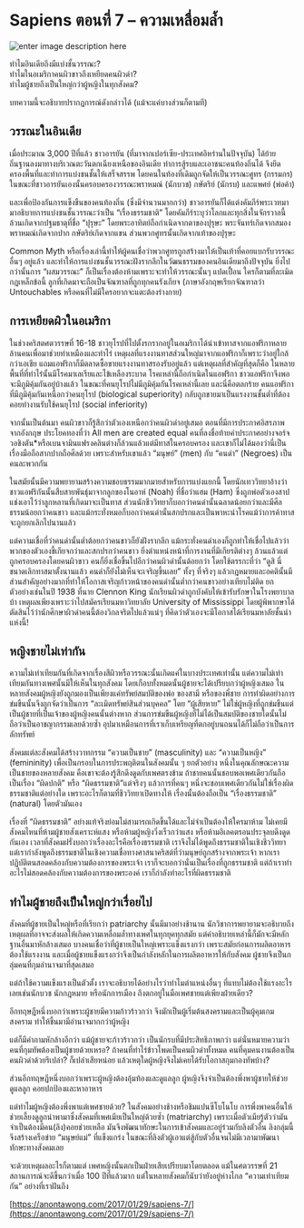 Sapiens ตอนที่ 7 – ความเหลื่อมล้ำ
===

![enter image description here](https://anontawong.files.wordpress.com/2017/01/20170129_inequality.png?w=676)

ทำไมอินเดียถึงมีแบ่งชั้นวรรณะ?  
ทำไมในอเมริกาคนผิวขาวถึงเหยียดคนผิวดำ?  
ทำไมผู้ชายถึงเป็นใหญ่กว่าผู้หญิงในทุกสังคม?

บทความนี้จะอธิบายปรากฎการณ์ดังกล่าวได้ (แม้จะแค่บางส่วนก็ตามที)

## วรรณะในอินเดีย  

เมื่อประมาณ 3,000 ปีที่แล้ว ชาวอารยัน (ที่มาจากเปอร์เซีย-ประเทศอิหร่านในปัจจุบัน) ได้ย้ายถิ่นฐานลงมาทางบริเวณตะวันตกเฉียงเหนือของอินเดีย ทำการสู้รบและเอาชนะคนท้องถิ่นได้ จึงยึดครองพื้นที่และทำการแบ่งชนชั้นให้เสร็จสรรพ โดยคนในท้องที่เดิมถูกจัดให้เป็นวรรณะศูทร (กรรมกร) ในขณะที่ชาวอารยันเองนั้นครอบครองวรรณะพราหมณ์ (นักบวช) กษัตริย์ (นักรบ) และแพศย์ (พ่อค้า)

และเพื่อป้องกันการแข็งขืนของคนท้องถิ่น (ซึ่งมีจำนวนมากกว่า) ชาวอารยันก็ได้แต่งคัมภีร์พระเวทมามาอธิบายการแบ่งชนชั้นวรรณะว่าเป็น “เรื่องธรรมชาติ” โดยคัมภีร์ระบุว่าโลกและทุกสิ่งในจักรวาลนี้ล้วนเกิดจากปฐมธาตุที่ชื่อ “ปุรุษะ” โดยพระอาทิตย์ถือกำเนิดจากตาของปุรุษะ พระจันทร์เกิดจากสมอง พราหมณ์เกิดจากปาก กษัตริย์เกิดจากแขน ส่วนพวกศูทรนั้นเกิดจากเท้าของปุรุษะ

Common Myth หรือเรื่องเล่านี้ทำให้ผู้คนเชื่อว่าพวกศูทรถูกสร้างมาให้เป็นเท้าที่คอยแบกรับวรรณะอื่นๆ อยู่แล้ว และทำให้การแบ่งชนชั้นวรรณะฝังรากลึกในวัฒนธรรมของคนอินเดียมาถึงปัจจุบัน ยิ่งไปกว่านั้นการ “ผสมวรรณะ” ก็เป็นเรื่องต้องห้ามเพราะจะทำให้วรรณะนั้นๆ แปดเปื้อน ใครก็ตามที่ละเมิดกฎเหล็กข้อนี้ ลูกที่เกิดมาจะถือเป็นจัณฑาลที่ถูกทุกคนรังเกียจ (ภาษาอังกฤษเรียกจัณฑาลว่า Untouchables หรือคนที่ไม่มีใครอยากจะแตะต้องร่างกาย)

## การเหยียดผิวในอเมริกา  

ในช่วงคริสตศตวรรษที่ 16-18 ชาวยุโรปที่ไปตั้งรกรากอยู่ในอเมริกาได้นำเข้าทาสจากแอฟริกาหลายล้านคนเพื่อมาช่วยทำเหมืองและทำไร่ เหตุผลที่แรงงานทาสส่วนใหญ่มาจากแอฟริกาก็เพราะว่าอยู่ใกล้กว่าเอเชีย แถมแอฟริกาก็มีตลาดซื้อขายแรงงานทาสรองรับอยู่แล้ว แต่เหตุผลที่สำคัญที่สุดก็คือ ในหลายพื้นที่ที่ทำไร่นั้นมีโรคมาเลเรียและไข้เหลืองระบาด โรคเหล่านี้ถือกำเนิดในแอฟริกา ชาวแอฟริกาจึงพอจะมีภูมิคุ้มกันอยู่บ้างแล้ว ในขณะที่คนยุโรปไม่มีภูมิคุ้มกันโรคเหล่านี้เลย และนี่คือตลกร้าย คนแอฟริกาที่มีภูมิคุ้มกันเหนือกว่าคนยุโรป (biological superiority) กลับถูกขายมาเป็นแรงงานชั้นต่ำที่ต้องคอยทำงานรับใช้คนยุโรป (social inferiority)

จากนั้นเป็นต้นมา คนผิวขาวก็รู้สึกว่าตัวเองเหนือกว่าคนผิวดำอยู่เสมอ ตอนที่มีการประกาศอิสรภาพจากอังกฤษ ประโยคทองที่ว่า All men are created equal คนที่ลงชื่อท้ายคำประกาศอย่างจอร์จวอชิงตัน*หรือเบนจามินแฟรงคลินต่างก็ล้วนแล้วแต่มีทาสในครอบครอง และเขาก็ไม่ได้มองว่านี่เป็นเรื่องมือถือสากปากถือศีลด้วย เพราะสำหรับเขาแล้ว “มนุษย์” (men) กับ “คนดำ” (Negroes) เป็นคนละพวกกัน

ในสมัยนั้นมีความพยายามสร้างความชอบธรรมมากมายสำหรับการแบ่งแยกนี้ โดยนักเทววิทยาอ้างว่าชาวแอฟริกันนั้นสืบสายพันธุ์มาจากลูกของโนอาห์ (Noah) ที่ชื่อว่าแฮม (Ham) ซึ่งถูกพ่อตัวเองสาปแช่งเอาไว้ว่าลูกหลานที่เกิดมาจะเป็นทาส ส่วนนักชีววิทยาก็บอกว่าคนดำนั้นฉลาดน้อยกว่าและมีศีลธรรมน้อยกว่าคนขาว และแม้กระทั่งหมอก็บอกว่าคนดำนั้นสกปรกและเป็นพาหะนำโรคแม้ว่าการค้าทาสจะถูกยกเลิกไปนานแล้ว 

แต่ความเชื่อที่ว่าคนดำนั้นต่ำต้อยกว่าคนขาวก็ยังฝังรากลึก แม้กระทั่งคนดำเองก็ถูกทำให้เชื่อไปแล้วว่าพวกของตัวเองขี้เกียจกว่าและสกปรกว่าคนขาว ยิ่งตำแหน่งหน้าที่การงานที่มีเกียรติต่างๆ ล้วนแล้วแต่ถูกครอบครองโดยคนผิวขาว คนก็ยิ่งเชื่อขึ้นไปอีกว่าคนผิวดำนั้นด้อยกว่า โดยใช้ตรรกะที่ว่า “ดูสิ นี่ขนาดเลิกทาสมาตั้งนานแล้ว คนดำก็ยังไม่เห็นจะเจริญขึ้นเลย” ทั้งๆ ที่จริงๆ แล้วกฎหมายและอคตินั้นมีส่วนสำคัญอย่างมากที่ทำให้โอกาสเจริญก้าวหน้าของคนดำนั้นต่ำกว่าคนขาวอย่างเทียบไม่ติด ยกตัวอย่างเช่นในปี 1938 ที่นาย Clennon King นักเรียนผิวดำถูกบังคับให้เข้ารับรักษาในโรงพยาบาลบ้า เหตุผลเพียงเพราะว่าไปสมัครเรียนมหาวิทยาลัย University of Mississippi โดยผู้พิพากษาได้ตัดสินไว้ว่านักศึกษาผิวดำคนนี้ต้องวิกลจริตไปแล้วแน่ๆ ที่คิดว่าตัวเองจะมีโอกาสได้เรียนมหาลัยชั้นนำแห่งนี้!

## หญิงชายไม่เท่ากัน  

ความไม่เท่าเทียมกันที่เกิดจากเรื่องสีผิวหรือวรรณะนั้นเกิดแค่ในบางประเทศเท่านั้น แต่ความไม่เท่าเทียมกันทางเพศนั้นมีให้เห็นในทุกสังคม โดยเกือบทั้งหมดนั้นผู้ชายจะได้เปรียบกว่าผู้หญิงเสมอ ในหลายสังคมผู้หญิงยังถูกมองเป็นเพียงแค่ทรัพย์สมบัติของพ่อ ของสามี หรือของพี่ชาย การทำผิดอย่างการข่มขืนนั้นจึงถูกจัดว่าเป็นการ “ละเมิดทรัพย์สินส่วนบุคคล” โดย “ผู้เสียหาย” ไม่ใช่ผู้หญิงที่ถูกข่มขืนแต่เป็นผู้ชายที่เป็นเจ้าของผู้หญิงคนนั้นต่างหาก ส่วนการข่มขืนผู้หญิงที่ไม่ได้เป็นสมบัติของชายใดนั้นไม่ถือว่าเป็นอาชญากรรมเลยด้วยซ้ำ อุปมาเหมือนการที่เราเก็บเหรียญที่ตกอยู่บนถนนได้ก็ไม่ถือว่าเป็นการลักทรัพย์ 

สังคมแต่ละสังคมได้สร้างวาทกรรม “ความเป็นชาย” (masculinity) และ “ความเป็นหญิง” (femininity) เพื่อเป็นกรอบในการประพฤติตนในสังคมนั้น ๆ ยกตัวอย่าง หนึ่งในคุณลักษณะความเป็นชายของหลายสังคม คือเขาจะต้องรู้สึกดึงดูดกับเพศตรงข้าม ถ้าชายคนนั้นชอบพอเพศเดียวกันถือเป็นเรื่อง “ผิดปกติ” หรือ “ผิดธรรมชาติ”แต่จริงๆ แล้วการที่คนๆ หนึ่งจะชอบเพศเดียวกันไม่ใช่เรื่องผิดธรรมชาติแต่อย่างใด เพราะอะไรก็ตามที่ชีววิทยาเปิดทางให้ เรื่องนั้นต้องถือเป็น “เรื่องธรรมชาติ” (natural) โดยตัวมันเอง

เรื่องที่ “ผิดธรรมชาติ” อย่างแท้จริงย่อมไม่สามารถเกิดขึ้นได้และไม่จำเป็นต้องให้ใครมาห้าม ไม่เคยมีสังคมไหนที่ห้ามผู้ชายสังเคราะห์แสง หรือห้ามผู้หญิงวิ่งเร็วกว่าแสง หรือห้ามอิเลคตรอนประจุลบดึงดูดกันเอง เวลาที่สังคมฝรั่งบอกว่าเรื่องอะไรคือเรื่องธรรมชาติ เราจึงไม่ได้พูดถึงธรรมชาติในเชิงชีววิทยา แต่เรากำลังพูดถึงธรรมชาติในเชิงความเชื่อทางศาสนาคริสต์ที่ว่ามนุษย์ถูกสร้างจากพระเจ้า หากเราปฏิบัติตนสอดคล้องกับความต้องการของพระเจ้า เราก็จะบอกว่านั่นเป็นเรื่องที่ถูกธรรมชาติ แต่ถ้าเราทำอะไรไม่สอดคล้องกับความต้องการของพระองค์ เราก็กำลังทำอะไรที่ผิดธรรมชาติ

## **ทำไมผู้ชายถึงเป็นใหญ่กว่าเรื่อยไป**

สังคมที่ผู้ชายเป็นใหญ่หรือที่เรียกว่า patriarchy นั้นมีมาอย่างช้านาน นักวิชาการพยายามจะอธิบายถึงเหตุผลที่อาจจะส่งผลให้เกิดความเหลื่อมล้ำทางเพศในทุกยุคทุกสมัย แต่คำอธิบายเหล่านี้ก็มักจะมีหลักฐานอื่นมาหักล้างเสมอ บางคนเชื่อว่าที่ผู้ชายเป็นใหญ่เพราะแข็งแรงกว่า เพราะสมัยก่อนการผลิตอาหารต้องใช้แรงงาน และเมื่อผู้ชายแข็งแรงกว่าจึงเป็นกำลังหลักในการผลิตอาหารให้กับสังคม ผู้ชายจึงเป็นกลุ่มคนที่กุมอำนาจมาที่สุดเสมอ 

แต่ถ้าใช้ความแข็งแรงเป็นตัวตั้ง เราจะอธิบายได้อย่างไรว่าทำไมตำแหน่งอื่นๆ ที่แทบไม่ต้องใช้แรงอะไรเลยเช่นนักบวช นักกฎหมาย หรือนักการเมือง ถึงตกอยู่ในมือเพศชายแต่เพียงฝ่ายเดียว?

อีกทฤษฎีหนึ่งบอกว่าเพราะผู้ชายมีความก้าวร้าวกว่า จึงมักเป็นผู้เริ่มต้นสงครามและเป็นผู้คุมเกมสงคราม ทำให้ขึ้นมามีอำนาจมากกว่าผู้หญิง

แต่ก็มีคำถามหักล้างอีกว่า แม้ผู้ชายจะก้าวร้าวกว่า เป็นนักรบที่มีประสิทธิภาพกว่า แต่นั่นหมายความว่าคนที่กุมทัพต้องเป็นผู้ชายด้วยเหรอ? ถ้าคนที่ทำไร่ข้าวโพดเป็นคนผิวดำทั้งหมด คนที่คุมคนงานต้องเป็นคนผิวดำด้วยรึเปล่า? ก็เปล่าเสียหน่อย แล้วเหตุใดผู้หญิงจึงไม่เคยได้รับโอกาสกุมกองทัพบ้าง?

ส่วนอีกทฤษฎีหนึ่งบอกว่าเพราะผู้หญิงต้องอุ้มท้องและดูแลลูก ผู้หญิงจึงจำเป็นต้องพึ่งพาผู้ชายให้ช่วยดูแลลูก คอยปกป้องและหาอาหาร

แต่ทำไมผู้หญิงต้องพึ่งพาแต่เพศชายด้วย? ในสังคมอย่างช้างหรือชิมแปนซีโบโนโบ การพึ่งพาคนอื่นให้ช่วยเลี้ยงดูลูกนำพามาซึ่งสังคมที่เพศเมียเป็นใหญ่ด้วยซ้ำ (matriarchy) เพราะเมื่อตัวเมียรู้ตัวว่ามันจำเป็นต้องมีคน(ลิง)คอยช่วยเหลือ มันจึงพัฒนาทักษะในการเข้าสังคมและอยู่ร่วมกับลิงตัวอื่น ลิงกลุ่มนี้จึงสร้างเครือข่าย “มนุษย์แม่” ที่แข็งแกร่ง ในขณะที่ลิงตัวผู้เอาแต่สู้กับตัวอื่นจนไม่มีเวลามาพัฒนาทักษะทางสังคมเลย

จะด้วยเหตุผลอะไรก็ตามแต่ เพศหญิงนั้นตกเป็นฝ่ายเสียเปรียบมาโดยตลอด แม้ในศตวรรษที่ 21 สถานการณ์จะดีขึ้นกว่าเมื่อ 100 ปีที่แล้วมาก แต่ในหลายสังคมก็นับว่ายังอยู่ห่างไกล “ความเท่าเทียมกัน” อย่างที่เราฝันถึง

[https://anontawong.com/2017/01/29/sapiens-7/](https://anontawong.com/2017/01/29/sapiens-7/)
<!--stackedit_data:
eyJoaXN0b3J5IjpbLTE3NTg0OTM4NDYsLTEwMTIzNDUwOTIsNz
MwOTk4MTE2XX0=
-->
